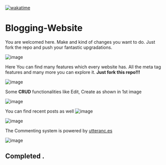 [![wakatime](https://wakatime.com/badge/user/ebd9048f-e0e9-4dcc-acbc-0fc646a232fa/project/8fc2edcb-e315-461a-aa47-d8067079b029.svg)](https://wakatime.com/badge/user/ebd9048f-e0e9-4dcc-acbc-0fc646a232fa/project/8fc2edcb-e315-461a-aa47-d8067079b029)

# Blogging-Website
You are welcomed here. Make and kind of changes you want to do. Just fork the repo and push your fantastic upgradations.

![image](https://user-images.githubusercontent.com/61585443/172445375-1885ff45-5bf7-4ef6-b3fb-1c38c8c51b63.png)

Here You can find many features which every website has. All the meta tag features and many more you can explore it. **Just fork this repo!!!**

![image](https://user-images.githubusercontent.com/61585443/172445643-a6c31703-bc73-4fbf-8081-2d4464b50ced.png)

Some **CRUD** functionalities like Edit, Create as shown in 1st image

![image](https://user-images.githubusercontent.com/61585443/172446528-8196c5f2-37ed-448b-8ed8-cd8bc62461f5.png)

You can find recent posts as well
![image](https://user-images.githubusercontent.com/61585443/172446584-928aa5c1-4034-42fc-8ce6-219aabc832e5.png)

![image](https://user-images.githubusercontent.com/61585443/172446467-9fc37022-8f23-4ad8-9df6-d9d29e75b16c.png)

The Commenting system is powered by  <a href="https://utteranc.es/">utteranc.es</a>

![image](https://user-images.githubusercontent.com/61585443/172446800-9559b132-87a4-47f7-8e68-29cfd9710059.png)

## Completed .
